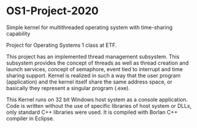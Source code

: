 # OS1-Project-2020
Simple kernel for multithreaded operating system with time-sharing capability

Project for Operating Systems 1 class at ETF.

This project has an implemented thread management subsystem. This subsystem provides the concept of threads as well as thread creation and launch services, concept of semaphore, event tied to interrupt and time sharing support.
Kernel is realized in such a way that the user program (application) and the kernel itself share the same address space, or basically they represent a singular program (.exe).

This Kernel runs on 32 bit Windows host system as a console application. Code is written without the use of specific libraries of host system  or DLLs, only standard C++ libraries were used. It is compiled with Borlan C++ compiler in Eclipse.
